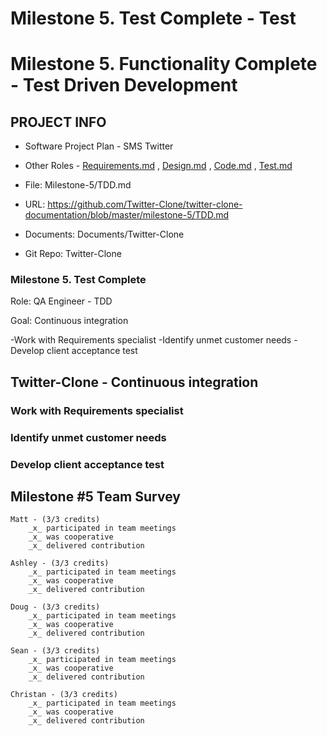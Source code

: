 # Milestone 5. Test Complete - Test

# Milestone 5. Functionality Complete - Test Driven Development


## PROJECT INFO

* Software Project Plan - SMS Twitter

* Other Roles - [Requirements.md](Requirements.md)
, [Design.md](Design.md)
, [Code.md](Code.md)
, [Test.md](Test.md)



* File: Milestone-5/TDD.md

* URL: https://github.com/Twitter-Clone/twitter-clone-documentation/blob/master/milestone-5/TDD.md

* Documents: Documents/Twitter-Clone

* Git Repo: Twitter-Clone




### Milestone 5. Test Complete
Role: QA Engineer - TDD

Goal: Continuous integration

-Work with Requirements specialist
-Identify unmet customer needs
-Develop client acceptance test



## Twitter-Clone - Continuous integration
### Work with Requirements specialist

### Identify unmet customer needs

### Develop client acceptance test


## Milestone #5 Team Survey


```
Matt - (3/3 credits)
    _x_ participated in team meetings
    _x_ was cooperative
    _x_ delivered contribution
    
Ashley - (3/3 credits)
    _x_ participated in team meetings
    _x_ was cooperative
    _x_ delivered contribution
    
Doug - (3/3 credits)
    _x_ participated in team meetings
    _x_ was cooperative
    _x_ delivered contribution

Sean - (3/3 credits)
    _x_ participated in team meetings
    _x_ was cooperative
    _x_ delivered contribution
    
Christan - (3/3 credits)
    _x_ participated in team meetings
    _x_ was cooperative
    _x_ delivered contribution
```
